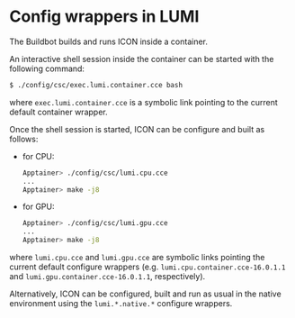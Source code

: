 # Config wrappers in LUMI

The Buildbot builds and runs ICON inside a container.

An interactive shell session inside the container can be started with the
following command:

```bash
$ ./config/csc/exec.lumi.container.cce bash
```

where `exec.lumi.container.cce` is a symbolic link pointing to the current
default container wrapper.

Once the shell session is started, ICON can be configure and built as follows:

- for CPU:
    ```bash
    Apptainer> ./config/csc/lumi.cpu.cce
    ...
    Apptainer> make -j8
    ```
- for GPU:
    ```bash
    Apptainer> ./config/csc/lumi.gpu.cce
    ...
    Apptainer> make -j8
    ```

where `lumi.cpu.cce` and `lumi.gpu.cce` are symbolic links pointing the current
default configure wrappers (e.g. `lumi.cpu.container.cce-16.0.1.1` and
`lumi.gpu.container.cce-16.0.1.1`, respectively).

Alternatively, ICON can be configured, built and run as usual in the native
environment using the `lumi.*.native.*` configure wrappers.
